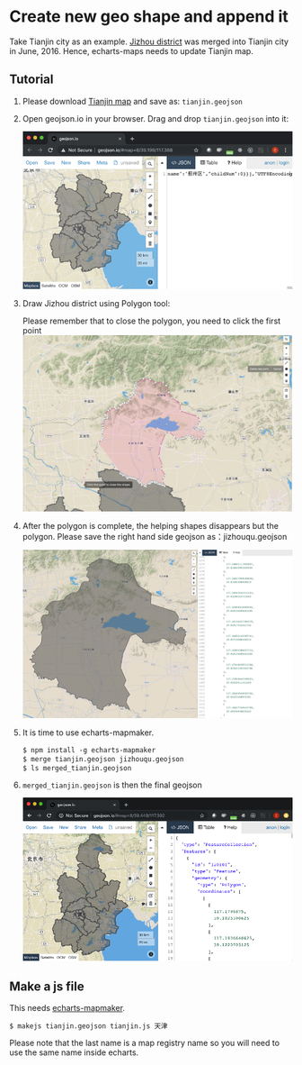 # Create new geo shape and append it

Take Tianjin city as an example. [Jizhou district](https://baike.baidu.com/item/蓟州区)
was merged into Tianjin city in June, 2016. Hence, echarts-maps needs to update Tianjin
map.

## Tutorial

1. Please download [Tianjin map](https://raw.githubusercontent.com/echarts-maps/echarts-china-cities-js/2f9a518febbd59868f648ce08901d6993d6c0ba1/geojson/shape-with-internal-borders/tianjin.geojson) and save as: `tianjin.geojson`
1. Open geojson.io in your browser. Drag and drop `tianjin.geojson` into it:

    ![geojson](../image/tianjin-geojson.png)

1. Draw Jizhou district using Polygon tool:

    Please remember that to close the polygon, you need to click the first point
    ![jizhouqu](../image/jizhouqu.png)

1. After the polygon is complete, the helping shapes disappears but the polygon. Please save the right hand side geojson as：jizhouqu.geojson

    ![jizhouqu-done](../image/jizhouqu-done.png)

1. It is time to use echarts-mapmaker.

    ```
    $ npm install -g echarts-mapmaker
    $ merge tianjin.geojson jizhouqu.geojson
    $ ls merged_tianjin.geojson
    ```

1. `merged_tianjin.geojson` is then the final geojson

    ![merged-tianjin](../image/merge-tianjin-geojson.png)

## Make a js file

This needs [echarts-mapmaker](../tools/mapmaker.md).

```
$ makejs tianjin.geojson tianjin.js 天津
```

Please note that the last name is a map registry name so you will need to use the
same name inside echarts.
